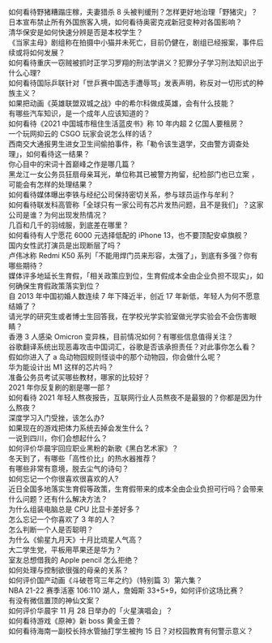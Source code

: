 如何看待野猪糟蹋庄稼，夫妻猎杀 8 头被判缓刑？怎样更好地治理「野猪灾」？  
日本宣布禁止所有外国旅客入境，如何看待奥密克戎新冠变种对各国影响？  
清华保安是如何快速分辨是否是本校学生？  
《当家主母》剧组称在拍摄中小猫并未死亡，目前仍健在，剧组已经报案，事件后续或将如何发展？  
如何看待重庆一窃贼被抓时正学习罗翔的刑法学讲义？犯罪分子学习刑法知识出于什么心理?  
如何看待国际乒联针对「世乒赛中国选手遭辱骂」发表声明，称反对一切形式的种族主义？  
如果把动画《英雄联盟双城之战》中的希尔科做成英雄，会有什么技能？  
有哪些汽车知识，是一个成年人应该知道的？  
如何看待《2021 中国城市租住生活蓝皮书》称 10 年内超 2 亿国人要租房？  
一个玩网抑云的 CSGO 玩家会说怎么样的话？  
西南交大通报男生进女卫生间偷拍事件，称「勒令该生退学，交由警方调查处理」，如何看待这一结果？  
你心目中的宋词十首巅峰之作是哪几篇？  
黑龙江一女公务员狂扇母亲耳光，单位称其已被警方拘留，纪检部门也已立案 ，可能会有怎样的处理结果？  
如何看待媒体曝出李铁与经纪公司保持密切关系，参与球员运作与牟利？  
如何看待联发科高管称「全球只有一家公司有芯片发热问题，且不是我们」？这家公司是谁？为何出现发热情况？  
几百和几千的羽绒服，到底差在哪里？  
如何看待有人宁愿花 6000 元选择低配的 iPhone 13，也不要顶配安卓旗舰？  
国内女性武打演员是出现断层了吗？  
卢伟冰称 Redmi K50 系列「不能用焊门员来形容，太强了」，到底有多强？你有哪些期待？  
媒体评多地延长生育假，「相关政策应到位，生育假成本全由企业负担不现实」，如何确保生育假政策落实到位？  
自 2013 年中国初婚人数连续 7 年下降近半，创近 17 年新低，年轻人为何不愿意结婚了？  
请光学的研究生或者博士生回答我，在学校光学实验室做光学实验会不会伤害眼睛？  
香港 3 人感染 Omicron 变异株，目前情况如何？有哪些信息值得关注？  
谷歌翻译系统出现恶毒攻击中国词汇，谷歌是否该承担责任？对此事你怎么看？  
假如你进入了 a 岛动物园规则怪谈中的那个动物园，你会做什么呢？  
华为能设计出 M1 这样的芯片吗？  
准备公务员考试买哪些教材，哪家的比较好？  
2021 年你反复刷的剧是哪一部？  
如何看待 2021 年轻人熬夜报告，互联网行业人员熬夜不是最狠的？你都是因为什么熬夜？  
深度学习入门受挫，该怎么办?  
如果现在的游戏把体力系统去掉会发生什么？  
一说到四川，你们会想起什么？  
如何评价华晨宇回应职业黑粉的新歌《黑白艺术家》？  
冬天到了，有哪些「高性价比」的热水器推荐？  
有哪些非常有意境，脱去尘气的诗句？  
如何忘记一个你很喜欢很喜欢的人?  
近日全国多地落实生育假等政策，生育假带来的成本全由企业负担可行吗？会带来什么问题？还有什么解决方法？  
为什么组装电脑总是 CPU 比显卡差好多？  
怎么忘记一个你喜欢了 3 年的人？  
怎么判断一个人是否聪明？  
为什么《偷星九月天》十月比琉星人气高？  
大二学生党，平板用苹果还是华为？  
室友总想借我的 Apple pencil 怎么拒绝？  
如何处理与控制欲很强的母亲的关系？  
如何评价国产动画《斗破苍穹三年之约》（特别篇 3）第六集？  
NBA 21-22 赛季活塞 106:110 湖人，詹姆斯 33+5+9，如何评价这场比赛？  
有没有微信置顶的神仙文案？  
如何评价华晨宇 11 月 28 日举办的「火星演唱会」？  
如何看待游戏《原神》新 boss 黄金王兽？  
如何看待海南一副校长持水管抽打学生被拘 15 日？对校园教育有何警示意义？  
